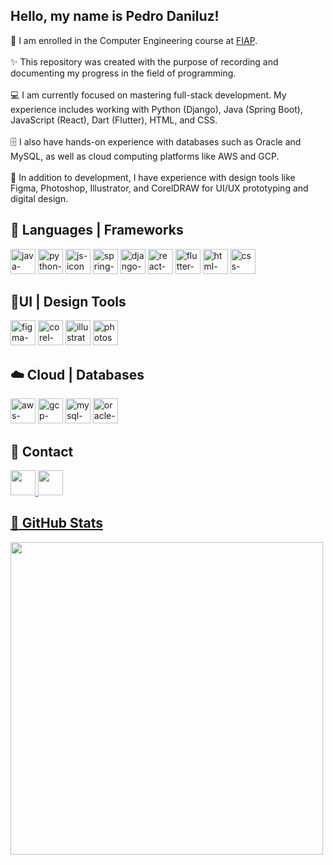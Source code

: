 <section>
  <h1>Hello, my name is Pedro Daniluz!</h2>
  <p>
    🚀 I am enrolled in the Computer Engineering course at <a href = https://www.fiap.com.br>FIAP</a>.<br><br>
    ✨ This repository was created with the purpose of recording and documenting my progress in the field of programming.<br><br>
    💻 I am currently focused on mastering full-stack development. My experience includes working with Python (Django), Java (Spring Boot), JavaScript (React), Dart (Flutter), HTML, and CSS.<br><br>
    🗄️ I also have hands-on experience with databases such as Oracle and MySQL, as well as cloud computing platforms like AWS and GCP.<br><br>
    🎨 In addition to development, I have experience with design tools like Figma, Photoshop, Illustrator, and CorelDRAW for UI/UX prototyping and digital design.<br>
  </p>
</section>

<section>
  <h2>🎯 Languages | Frameworks</h2>
  <div>
    <img loading="lazy" src="https://cdn.jsdelivr.net/gh/devicons/devicon@latest/icons/java/java-original-wordmark.svg" width="40" height="40" alt="java-icon"/>
    <img loading="lazy" src="https://cdn.jsdelivr.net/gh/devicons/devicon/icons/python/python-original.svg" width="40" height="40" alt="python-icon"/>
    <img loading="lazy" src="https://cdn.jsdelivr.net/gh/devicons/devicon/icons/javascript/javascript-original.svg" width="40" height="40" alt="js-icon"/>
    <img loading="lazy" src="https://cdn.jsdelivr.net/gh/devicons/devicon@latest/icons/spring/spring-original-wordmark.svg" width="40" height="40" alt="spring-icon"/>
    <img loading="lazy" src="https://cdn.jsdelivr.net/gh/devicons/devicon@latest/icons/django/django-plain.svg" width="40" height="40" alt="django-icon"/>
    <img loading="lazy" src="https://cdn.jsdelivr.net/gh/devicons/devicon@latest/icons/react/react-original.svg" width="40" height="40" alt="react-icon"/>
    <img loading="lazy" src="https://cdn.jsdelivr.net/gh/devicons/devicon/icons/flutter/flutter-original.svg" width="40" height="40" alt="flutter-icon"/>
    <img loading="lazy" src="https://cdn.jsdelivr.net/gh/devicons/devicon/icons/html5/html5-original.svg" width="40" height="40" alt="html-icon"/>
    <img loading="lazy" src="https://cdn.jsdelivr.net/gh/devicons/devicon/icons/css3/css3-original.svg" width="40" height="40" alt="css-icon"/>
  </div>
  <h2>🎨UI | Design Tools</h2>
  <div>
    <img loading="lazy" src="https://cdn.jsdelivr.net/gh/devicons/devicon/icons/figma/figma-original.svg" width="40" height="40" alt="figma-icon"/>
    <img loading="lazy" src="https://wissens-piloten.de/wp-content/uploads/2023/03/corel-draw-klein.png" width="40" height="40" alt="corel-icon"/>
    <img loading="lazy" src="https://cdn.jsdelivr.net/gh/devicons/devicon/icons/illustrator/illustrator-plain.svg" width="40" height="40" alt="illustrator-icon"/>
    <img loading="lazy" src="https://cdn.jsdelivr.net/gh/devicons/devicon@latest/icons/photoshop/photoshop-original.svg" width="40" height="40" alt="photoshop-icon"/>
  </div>
  <h2>☁️ Cloud | Databases</h2>
  <div>
    <img loading="lazy" src="https://cdn.jsdelivr.net/gh/devicons/devicon@latest/icons/amazonwebservices/amazonwebservices-original-wordmark.svg" width="40" height="40" alt="aws-icon"/>
    <img loading="lazy" src="https://cdn.jsdelivr.net/gh/devicons/devicon/icons/googlecloud/googlecloud-original.svg" width="40" height="40" alt="gcp-icon"/>
    <img loading="lazy" src="https://cdn.jsdelivr.net/gh/devicons/devicon/icons/mysql/mysql-original.svg" width="40" height="40" alt="mysql-icon"/>
    <img loading="lazy" src="https://cdn.jsdelivr.net/gh/devicons/devicon/icons/oracle/oracle-original.svg" width="40" height="40" alt="oracle-icon"/>
  </div>
</section>

<section>
    <h2>📌 Contact</h2>
    <a href = https://www.linkedin.com/in/pedro-daniluz-349a0b267/><img loading="lazy" src="https://cdn.jsdelivr.net/gh/devicons/devicon/icons/linkedin/linkedin-original.svg" width="40" height="40"/>
    <a href = "mailto:pedrodaniluz04@gmail.com?subject=From Git&body=Hi there, I'm here through your github profile..."><img loading="lazy" src="https://static.vecteezy.com/system/resources/previews/022/484/516/original/google-mail-gmail-icon-logo-symbol-free-png.png" width="40" height="40"/>
</section>

<section>
  <h2>🌟 GitHub Stats</h2>
  <a href="https://github.com/PedroDaniluz">
  <img loading="lazy" width="500em" src="https://github-readme-stats.vercel.app/api/top-langs/?username=PedroDaniluz&layout=compact&langs_count=7&theme=dracula"/>
  </a>
</section>
